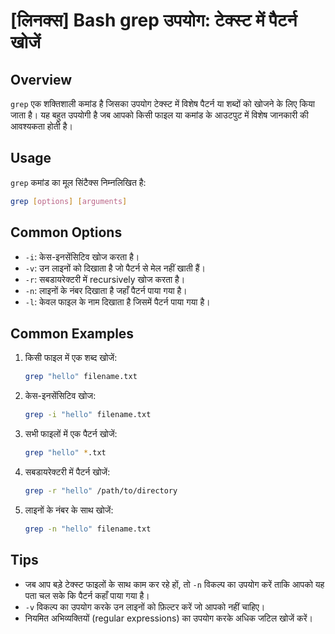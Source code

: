 # [लिनक्स] Bash grep उपयोग: टेक्स्ट में पैटर्न खोजें

## Overview
`grep` एक शक्तिशाली कमांड है जिसका उपयोग टेक्स्ट में विशेष पैटर्न या शब्दों को खोजने के लिए किया जाता है। यह बहुत उपयोगी है जब आपको किसी फाइल या कमांड के आउटपुट में विशेष जानकारी की आवश्यकता होती है।

## Usage
`grep` कमांड का मूल सिंटैक्स निम्नलिखित है:

```bash
grep [options] [arguments]
```

## Common Options
- `-i`: केस-इनसेंसिटिव खोज करता है।
- `-v`: उन लाइनों को दिखाता है जो पैटर्न से मेल नहीं खाती हैं।
- `-r`: सबडायरेक्टरी में recursively खोज करता है।
- `-n`: लाइनों के नंबर दिखाता है जहाँ पैटर्न पाया गया है।
- `-l`: केवल फाइल के नाम दिखाता है जिसमें पैटर्न पाया गया है।

## Common Examples
1. किसी फाइल में एक शब्द खोजें:
   ```bash
   grep "hello" filename.txt
   ```

2. केस-इनसेंसिटिव खोज:
   ```bash
   grep -i "hello" filename.txt
   ```

3. सभी फाइलों में एक पैटर्न खोजें:
   ```bash
   grep "hello" *.txt
   ```

4. सबडायरेक्टरी में पैटर्न खोजें:
   ```bash
   grep -r "hello" /path/to/directory
   ```

5. लाइनों के नंबर के साथ खोजें:
   ```bash
   grep -n "hello" filename.txt
   ```

## Tips
- जब आप बड़े टेक्स्ट फाइलों के साथ काम कर रहे हों, तो `-n` विकल्प का उपयोग करें ताकि आपको यह पता चल सके कि पैटर्न कहाँ पाया गया है।
- `-v` विकल्प का उपयोग करके उन लाइनों को फ़िल्टर करें जो आपको नहीं चाहिए।
- नियमित अभिव्यक्तियों (regular expressions) का उपयोग करके अधिक जटिल खोजें करें।